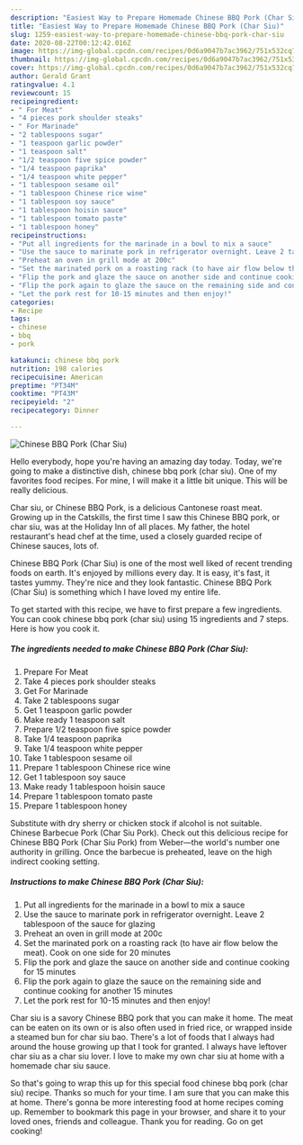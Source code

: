 ```yaml
---
description: "Easiest Way to Prepare Homemade Chinese BBQ Pork (Char Siu)"
title: "Easiest Way to Prepare Homemade Chinese BBQ Pork (Char Siu)"
slug: 1259-easiest-way-to-prepare-homemade-chinese-bbq-pork-char-siu
date: 2020-08-22T00:12:42.016Z
image: https://img-global.cpcdn.com/recipes/0d6a9047b7ac3962/751x532cq70/chinese-bbq-pork-char-siu-recipe-main-photo.jpg
thumbnail: https://img-global.cpcdn.com/recipes/0d6a9047b7ac3962/751x532cq70/chinese-bbq-pork-char-siu-recipe-main-photo.jpg
cover: https://img-global.cpcdn.com/recipes/0d6a9047b7ac3962/751x532cq70/chinese-bbq-pork-char-siu-recipe-main-photo.jpg
author: Gerald Grant
ratingvalue: 4.1
reviewcount: 15
recipeingredient:
- " For Meat"
- "4 pieces pork shoulder steaks"
- " For Marinade"
- "2 tablespoons sugar"
- "1 teaspoon garlic powder"
- "1 teaspoon salt"
- "1/2 teaspoon five spice powder"
- "1/4 teaspoon paprika"
- "1/4 teaspoon white pepper"
- "1 tablespoon sesame oil"
- "1 tablespoon Chinese rice wine"
- "1 tablespoon soy sauce"
- "1 tablespoon hoisin sauce"
- "1 tablespoon tomato paste"
- "1 tablespoon honey"
recipeinstructions:
- "Put all ingredients for the marinade in a bowl to mix a sauce"
- "Use the sauce to marinate pork in refrigerator overnight. Leave 2 tablespoon of the sauce for glazing"
- "Preheat an oven in grill mode at 200c"
- "Set the marinated pork on a roasting rack (to have air flow below the meat). Cook on one side for 20 minutes"
- "Flip the pork and glaze the sauce on another side and continue cooking for 15 minutes"
- "Flip the pork again to glaze the sauce on the remaining side and continue cooking for another 15 minutes"
- "Let the pork rest for 10-15 minutes and then enjoy!"
categories:
- Recipe
tags:
- chinese
- bbq
- pork

katakunci: chinese bbq pork 
nutrition: 198 calories
recipecuisine: American
preptime: "PT34M"
cooktime: "PT43M"
recipeyield: "2"
recipecategory: Dinner

---
```



![Chinese BBQ Pork (Char Siu)](https://img-global.cpcdn.com/recipes/0d6a9047b7ac3962/751x532cq70/chinese-bbq-pork-char-siu-recipe-main-photo.jpg)

Hello everybody, hope you're having an amazing day today. Today, we're going to make a distinctive dish, chinese bbq pork (char siu). One of my favorites food recipes. For mine, I will make it a little bit unique. This will be really delicious.

Char siu, or Chinese BBQ Pork, is a delicious Cantonese roast meat. Growing up in the Catskills, the first time I saw this Chinese BBQ pork, or char siu, was at the Holiday Inn of all places. My father, the hotel restaurant&#39;s head chef at the time, used a closely guarded recipe of Chinese sauces, lots of.

Chinese BBQ Pork (Char Siu) is one of the most well liked of recent trending foods on earth. It's enjoyed by millions every day. It is easy, it's fast, it tastes yummy. They're nice and they look fantastic. Chinese BBQ Pork (Char Siu) is something which I have loved my entire life.


To get started with this recipe, we have to first prepare a few ingredients. You can cook chinese bbq pork (char siu) using 15 ingredients and 7 steps. Here is how you cook it.

<!--inarticleads1-->

##### The ingredients needed to make Chinese BBQ Pork (Char Siu):

1. Prepare  For Meat
1. Take 4 pieces pork shoulder steaks
1. Get  For Marinade
1. Take 2 tablespoons sugar
1. Get 1 teaspoon garlic powder
1. Make ready 1 teaspoon salt
1. Prepare 1/2 teaspoon five spice powder
1. Take 1/4 teaspoon paprika
1. Take 1/4 teaspoon white pepper
1. Take 1 tablespoon sesame oil
1. Prepare 1 tablespoon Chinese rice wine
1. Get 1 tablespoon soy sauce
1. Make ready 1 tablespoon hoisin sauce
1. Prepare 1 tablespoon tomato paste
1. Prepare 1 tablespoon honey


Substitute with dry sherry or chicken stock if alcohol is not suitable. Chinese Barbecue Pork (Char Siu Pork). Check out this delicious recipe for Chinese BBQ Pork (Char Siu Pork) from Weber—the world&#39;s number one authority in grilling. Once the barbecue is preheated, leave on the high indirect cooking setting. 

<!--inarticleads2-->

##### Instructions to make Chinese BBQ Pork (Char Siu):

1. Put all ingredients for the marinade in a bowl to mix a sauce
1. Use the sauce to marinate pork in refrigerator overnight. Leave 2 tablespoon of the sauce for glazing
1. Preheat an oven in grill mode at 200c
1. Set the marinated pork on a roasting rack (to have air flow below the meat). Cook on one side for 20 minutes
1. Flip the pork and glaze the sauce on another side and continue cooking for 15 minutes
1. Flip the pork again to glaze the sauce on the remaining side and continue cooking for another 15 minutes
1. Let the pork rest for 10-15 minutes and then enjoy!


Char siu is a savory Chinese BBQ pork that you can make it home. The meat can be eaten on its own or is also often used in fried rice, or wrapped inside a steamed bun for char siu bao. There&#39;s a lot of foods that I always had around the house growing up that I took for granted. I always have leftover char siu as a char siu lover. I love to make my own char siu at home with a homemade char siu sauce. 

So that's going to wrap this up for this special food chinese bbq pork (char siu) recipe. Thanks so much for your time. I am sure that you can make this at home. There's gonna be more interesting food at home recipes coming up. Remember to bookmark this page in your browser, and share it to your loved ones, friends and colleague. Thank you for reading. Go on get cooking!

